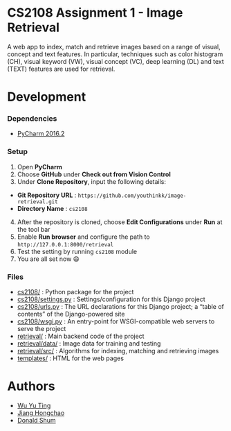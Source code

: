 # CS2108 Assignment 1 - Image Retrieval
A web app to index, match and retrieve images based on a range of visual, concept and text features. In particular, techniques such as color histogram (CH), visual keyword (VW), visual concept (VC), deep learning (DL) and text (TEXT) features are used for retrieval.

# Development
### Dependencies
* [PyCharm 2016.2](https://www.jetbrains.com/pycharm/)

### Setup
1. Open **PyCharm**
2. Choose **GitHub** under **Check out from Vision Control**
3. Under **Clone Repository**, input the following details:
  * **Git Repository URL** : `https://github.com/youthinkk/image-retrieval.git`
  * **Directory Name** : `cs2108`
4. After the repository is cloned, choose **Edit Configurations** under **Run** at the tool bar
5. Enable **Run browser** and configure the path to `http://127.0.0.1:8000/retrieval`
6. Test the setting by running `cs2108` module
7. You are all set now :smile:

### Files
* [cs2108/](/cs2108) : Python package for the project
* [cs2108/settings.py](/cs2108/settings.py) : Settings/configuration for this Django project
* [cs2108/urls.py](/cs2108/urls.py) : The URL declarations for this Django project; a “table of contents” of the Django-powered site
* [cs2108/wsgi.py](/cs2108/wsgi.py) : An entry-point for WSGI-compatible web servers to serve the project
* [retrieval/](/retrieval) : Main backend code of the project
* [retrieval/data/](/retrieval/data) : Image data for training and testing
* [retrieval/src/](/retrieval/src) : Algorithms for indexing, matching and retrieving images
* [templates/](/templates) : HTML for the web pages

# Authors
* [Wu Yu Ting](https://github.com/youthinkk)
* [Jiang Hongchao](https://github.com/jianghc93)
* [Donald Shum](https://github.com/donaldshum)
